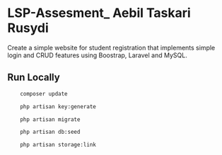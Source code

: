 # LSP-Assesment_ Aebil Taskari Rusydi

Create a simple website for student registration that implements simple login and CRUD features using Boostrap, Laravel and MySQL.

## Run Locally

```bash
    composer update
```

```bash
    php artisan key:generate
```

```bash
    php artisan migrate
```

```bash
    php artisan db:seed
```

```bash
    php artisan storage:link
```
